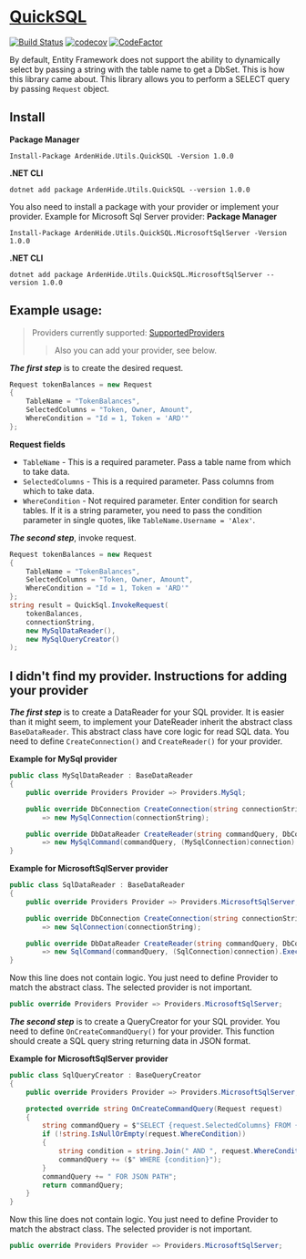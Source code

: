 # [QuickSQL](https://www.nuget.org/packages/ArdenHide.Utils.QuickSQL/1.0.0)
[![Build Status](https://app.travis-ci.com/The-Poolz/APIs.svg?token=xusbS8YxMuyCLykrBixj&branch=master)](https://app.travis-ci.com/The-Poolz/APIs)
[![codecov](https://codecov.io/gh/The-Poolz/APIs/branch/master/graph/badge.svg?token=0nHvyp3cmC)](https://codecov.io/gh/The-Poolz/APIs)
[![CodeFactor](https://www.codefactor.io/repository/github/the-poolz/apis/badge?s=740ae1e3b7dbe3f939056f89e5d009f7544c75a2)](https://www.codefactor.io/repository/github/the-poolz/apis)


By default, Entity Framework does not support the ability to dynamically select by passing a string with the table name to get a DbSet.
This is how this library came about. This library allows you to perform a SELECT query by passing `Request` object.

## Install
**Package Manager**
```
Install-Package ArdenHide.Utils.QuickSQL -Version 1.0.0
```
**.NET CLI**
```
dotnet add package ArdenHide.Utils.QuickSQL --version 1.0.0
```

You also need to install a package with your provider or implement your provider. Example for Microsoft Sql Server provider:
**Package Manager**
```
Install-Package ArdenHide.Utils.QuickSQL.MicrosoftSqlServer -Version 1.0.0
```
**.NET CLI**
```
dotnet add package ArdenHide.Utils.QuickSQL.MicrosoftSqlServer --version 1.0.0
```

## Example usage:

>Providers currently supported: [SupportedProviders](https://github.com/The-Poolz/APIs/blob/master/QuickSQL/Providers.cs)
>>Also you can add your provider, see below.

***The first step*** is to create the desired request.

```c#
Request tokenBalances = new Request
{
    TableName = "TokenBalances",
    SelectedColumns = "Token, Owner, Amount",
    WhereCondition = "Id = 1, Token = 'ARD'"
};
```
**Request fields**

* `TableName` - This is a required parameter. Pass a table name from which to take data.
* `SelectedColumns` - This is a required parameter. Pass columns from which to take data.
* `WhereCondition` - Not required parameter. Enter condition for search tables. If it is a string parameter, you need to pass the condition parameter in single quotes, like `TableName.Username = 'Alex'`.

***The second step***, invoke request.
```c#
Request tokenBalances = new Request
{
    TableName = "TokenBalances",
    SelectedColumns = "Token, Owner, Amount",
    WhereCondition = "Id = 1, Token = 'ARD'"
};
string result = QuickSql.InvokeRequest(
    tokenBalances,
    connectionString,
    new MySqlDataReader(),
    new MySqlQueryCreator()
);
```

## I didn't find my provider. Instructions for adding your provider

***The first step*** is to create a DataReader for your SQL provider. It is easier than it might seem, to implement your DateReader inherit the abstract class `BaseDataReader`. This abstract class have core logic for read SQL data. You need to define `CreateConnection()` and `CreateReader()` for your provider.

**Example for MySql provider**
```c#
public class MySqlDataReader : BaseDataReader
{
    public override Providers Provider => Providers.MySql;

    public override DbConnection CreateConnection(string connectionString)
        => new MySqlConnection(connectionString);

    public override DbDataReader CreateReader(string commandQuery, DbConnection connection)
        => new MySqlCommand(commandQuery, (MySqlConnection)connection).ExecuteReader();
}
```

**Example for MicrosoftSqlServer provider**
```c#
public class SqlDataReader : BaseDataReader
{
    public override Providers Provider => Providers.MicrosoftSqlServer;

    public override DbConnection CreateConnection(string connectionString)
        => new SqlConnection(connectionString);

    public override DbDataReader CreateReader(string commandQuery, DbConnection connection)
        => new SqlCommand(commandQuery, (SqlConnection)connection).ExecuteReader();
}
```
Now this line does not contain logic. You just need to define Provider to match the abstract class. The selected provider is not important.
```c#
public override Providers Provider => Providers.MicrosoftSqlServer;
```


***The second step*** is to create a QueryCreator for your SQL provider. You need to define `OnCreateCommandQuery()` for your provider. This function should create a SQL query string returning data in JSON format.

**Example for MicrosoftSqlServer provider**
```c#
public class SqlQueryCreator : BaseQueryCreator
{
    public override Providers Provider => Providers.MicrosoftSqlServer;

    protected override string OnCreateCommandQuery(Request request)
    {
        string commandQuery = $"SELECT {request.SelectedColumns} FROM {request.TableName}";
        if (!string.IsNullOrEmpty(request.WhereCondition))
        {
            string condition = string.Join(" AND ", request.WhereCondition.Split(",").ToList());
            commandQuery += ($" WHERE {condition}");
        }
        commandQuery += " FOR JSON PATH";
        return commandQuery;
    }
}
```

Now this line does not contain logic. You just need to define Provider to match the abstract class. The selected provider is not important.
```c#
public override Providers Provider => Providers.MicrosoftSqlServer;
```
